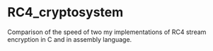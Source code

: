 # RC4_cryptosystem

Comparison of the speed of two my implementations of RC4 stream encryption in C and in assembly language.